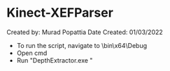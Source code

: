 # Kinect-XEFParser

Created by: Murad Popattia
Date Created: 01/03/2022

- To run the script, navigate to \bin\x64\Debug
- Open cmd
- Run "DepthExtractor.exe <path-to-xef-file> <output-dir>"


